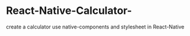 # React-Native-Calculator-
create a calculator use  native-components and stylesheet in React-Native
